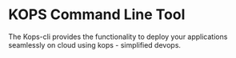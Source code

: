 # KOPS Command Line Tool

The Kops-cli provides the functionality to deploy your applications seamlessly on 
cloud using kops - simplified devops.